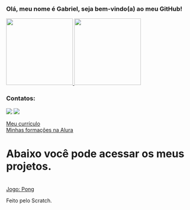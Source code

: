 ### Olá, meu nome é Gabriel, seja bem-vindo(a) ao meu GitHub!
<div>
<a href="https://github.com/gabrielitaqui">
<img height="180em" src="https://github-readme-stats.vercel.app/api/top-langs/?username=gabrielitaqui&layout=compact&langs_count=7&theme=dracula"/>
<img height="180em" src="https://github-readme-stats.vercel.app/api?username=gabrielitaqui&show_icons=true&theme=dracula&include_all_commits=true&count_private=true"/>
</a>
</div>

### Contatos:

<div>
<a href = "mailto:itaquigabriel@gmail.com"><img src="https://img.shields.io/badge/Gmail-D14836?style=for-the-badge&logo=gmail&logoColor=white" target="_blank"></a>
<a href="https://www.linkedin.com/in/gabriel-itaqui-248768165/" target="_blank"><img src="https://img.shields.io/badge/-LinkedIn-%230077B5?style=for-the-badge&logo=linkedin&logoColor=white" target="_blank"></a>   
</div>

<a href="https://gabrielitaqui.github.io/Curriculo-Gabriel-Itaqui/" target="_blank"> Meu currículo </a> <br>
<a href="https://cursos.alura.com.br/user/itaquigabriel/fullCertificate/4ef2d6781224cd05336eb3111cdb494d" target="_blank">Minhas formações na Alura</a> <br>
  
<h1>Abaixo você pode acessar os meus projetos.</h1> <br>
<a href="https://scratch.mit.edu/projects/803011211" target="_blank"> Jogo: Pong </a><br>
<p> Feito pelo Scratch. </p>
